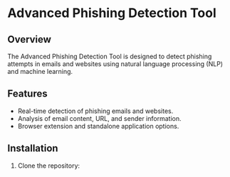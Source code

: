 # Advanced Phishing Detection Tool

## Overview
The Advanced Phishing Detection Tool is designed to detect phishing attempts in emails and websites using natural language processing (NLP) and machine learning.

## Features
- Real-time detection of phishing emails and websites.
- Analysis of email content, URL, and sender information.
- Browser extension and standalone application options.

## Installation
1. Clone the repository:

